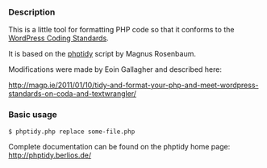 ### Description

This is a little tool for formatting PHP code so that it conforms to the [WordPress Coding Standards](http://codex.wordpress.org/WordPress_Coding_Standards).

It is based on the [phptidy](http://phptidy.berlios.de/) script by Magnus Rosenbaum.

Modifications were made by Eoin Gallagher and described here:

http://magp.ie/2011/01/10/tidy-and-format-your-php-and-meet-wordpress-standards-on-coda-and-textwrangler/

### Basic usage

```
$ phptidy.php replace some-file.php
```

Complete documentation can be found on the phptidy home page: http://phptidy.berlios.de/
